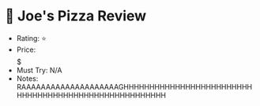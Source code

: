 # 🍕 Joe's Pizza Review
- Rating: ⭐
- Price: $$$$$$$$$
- Must Try: N/A
- Notes: RAAAAAAAAAAAAAAAAAAAAGHHHHHHHHHHHHHHHHHHHHHHHHHHHHHHHHHHHHHHHHHHHHHHHHHHHHHH